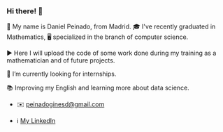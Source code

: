 ### Hi there! 👋

🔷 My name is Daniel Peinado, from Madrid. :mortar_board: I've recently graduated in Mathematics, 🖥️ specialized in the branch of computer science.

▶️ Here I will upload the code of some work done during my training as a mathematician and of future projects.

🔭 I’m currently looking for internships.

📚 Improving my English and learning more about data science.

- ✉️ peinadoginesd@gmail.com

- ℹ️ <a href= "www.linkedin.com/in/daniel-peinado-ginés-874a91214">My LinkedIn</a>

